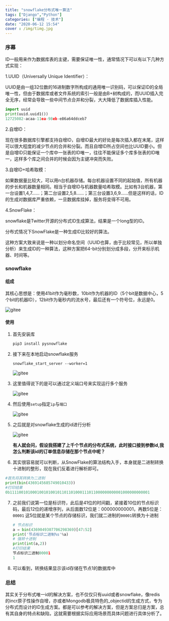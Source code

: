 ```yaml
---
title: "snowflake分布式唯一算法"
tags: ["Django","Python"]
categories: ["编程 · 技术"]
date: "2020-06-12 15:54"
cover : /img/timg.jpg
---
```


### 序幕

ID一般用来作为数据库表的主键，需要保证唯一性，通常情况下可以有以下几种方式实现：

1.UUID（Universally Unique Identifier）：

UUID是由一组32位数的16进制数字所构成的通用唯一识别码，可以保证ID的全局唯一性，但由于数据库或者文件系统的索引一般是由B+树构成的，而UUID插入完全无序，经常会导致一些中间节点合并和分裂，大大降低了数据库插入性能。

```python
import uuid
print(uuid.uuid1())
12725082-acaa-11ea-98eb-e86a64ddceb7
```

2.自增ID：

现在很多数据库引擎都支持自增ID，自增ID最大的好处是每次插入都在末尾，这样可以很大程度的减少节点的合并和分裂。而且自增ID所占空间也比UUID要小。但是自增ID只能保证一个库中一张表的ID唯一，往往不能保证多个库多张表的ID唯一，这样多个库之间合并的时候会因为主键冲突而失败。

3.自增ID+哈希取模：

如果数据量比较大，可以用n台机器存储。每台机器设置不同的起始值，所有机器的步长和机器数量相同。相当于自增ID与机器数量哈希取模。比如有3台机器，第一台设置1,4,7......；第二台设置2,5,8......；第三台设置3,6,9......但是这样的话，ID的生成对数据库严重依赖，一旦数据库挂掉，服务将变得不可用。

4.SnowFlake：

snowflake是Twitter开源的分布式ID生成算法，结果是一个long型的ID。

分布式情况下SnowFlake是一种生成ID比较好的算法。

这种方案大致来说是一种以划分命名空间（UUID也算，由于比较常见，所以单独分析）来生成ID的一种算法，这种方案把64-bit分别划分成多段，分开来标示机器、时间等。

### snowflake

#### 组成

其核心思想是：使用41bit作为毫秒数，10bit作为机器的ID（5个bit是数据中心，5个bit的机器ID），12bit作为毫秒内的流水号，最后还有一个符号位，永远是0。

![gitee](https://wangxs020202.gitee.io/images/note/snow2.png)

#### 使用

1. 首先安装库

   ```python
   pip3 install pysnowflake
   ```

2. 接下来在本地启动snowflake服务

   ```
   snowflake_start_server --worker=1
   ```

   ![gitee](https://wangxs020202.gitee.io/images/note/snow3.png)

3. 这里值得说下的是可以通过定义端口号来实现运行多个服务

   ![gitee](https://wangxs020202.gitee.io/images/note/snow4.png)

4. 然后使用`setup`指定`ip`与`端口`

   ![gitee](https://wangxs020202.gitee.io/images/note/snow5.png)

5. 之后就是对snowflake生成的id进行分析

   ![gitee](https://wangxs020202.gitee.io/images/note/snow1.png)

   **有人就会问，假设我搭建了上千个节点的分布式系统，此时接口接到参数id,我怎么判断该id的订单信息存储在那个节点中呢？**

6.  其实很容易就可以判断，从SnowFlake的算法结构入手，本身就是二进制转换十进制的整形，现在我们反着进行解析即可。

   ```python
   #首先将其转换为二进制
   print(bin(4369145685749010433))
   #打印结果
   0b11110010100010010100101101101000111011000000000001000000000001
   
   ```

7. 之前我们说第一位是标识符，此后是41位的时间戳，紧接着10位的节点标识码，最后12位的递增序列，从后面数12位是：000000000001，再数5位是：`00001` 这5位就是某个节点的存储标识，我们就二进制的`00001`转换为十进制

   ```python
   # 节点标识
   a = bin(4369049307706298369)[47:52]
   print('节点标识二进制%s'%a)
   # 强转十进制
   print(int(a,2))
   #打印结果
   节点标识二进制00001
   1
   ```

8. 可以看到，转换结果显示该id存储在节点1的数据库中

### 总结

其实关于分布式唯一id的解决方案，也不仅仅只有uuid或者snowflake，像redis的incr原子性操作自增，亦或者Mongodb极具特色的_objectid的生成方式，专为分布式而设计的ID生成方案。都是可以参考的解决方案，但是方案总归是方案，总有其自身的特点和缺陷，这就需要根据实际应用场景而具体问题进行具体分析了。